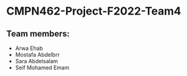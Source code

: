 # CMPN462-Project-F2022-Team4
## Team members:
<ul>
<li>Arwa Ehab</li>
<li>Mostafa Abdelbrr</li>
<li>Sara Abdelsalam</li>
<li>Seif Mohamed Emam</li>
</ul>
